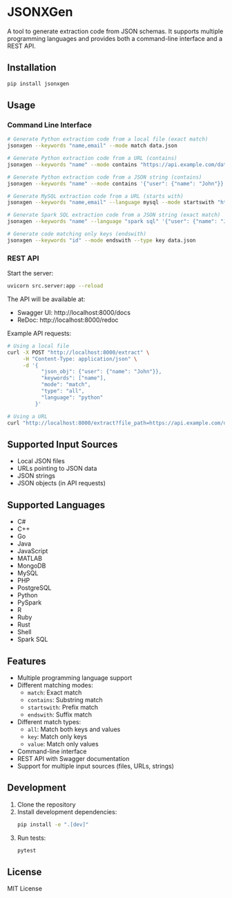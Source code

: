 # JSONXGen

A tool to generate extraction code from JSON schemas. It supports multiple programming languages and provides both a command-line interface and a REST API.

## Installation

```bash
pip install jsonxgen
```

## Usage

### Command Line Interface

```bash
# Generate Python extraction code from a local file (exact match)
jsonxgen --keywords "name,email" --mode match data.json

# Generate Python extraction code from a URL (contains)
jsonxgen --keywords "name" --mode contains "https://api.example.com/data.json"

# Generate Python extraction code from a JSON string (contains)
jsonxgen --keywords "name" --mode contains '{"user": {"name": "John"}}'

# Generate MySQL extraction code from a URL (starts with)
jsonxgen --keywords "name,email" --language mysql --mode startswith "https://api.example.com/data.json"

# Generate Spark SQL extraction code from a JSON string (exact match)
jsonxgen --keywords "name" --language "spark sql" '{"user": {"name": "John"}}'

# Generate code matching only keys (endswith)
jsonxgen --keywords "id" --mode endswith --type key data.json
```

### REST API

Start the server:
```bash
uvicorn src.server:app --reload
```

The API will be available at:
- Swagger UI: http://localhost:8000/docs
- ReDoc: http://localhost:8000/redoc

Example API requests:
```bash
# Using a local file
curl -X POST "http://localhost:8000/extract" \
     -H "Content-Type: application/json" \
     -d '{
           "json_obj": {"user": {"name": "John"}},
           "keywords": ["name"],
           "mode": "match",
           "type": "all",
           "language": "python"
         }'

# Using a URL
curl "http://localhost:8000/extract?file_path=https://api.example.com/data.json&keywords=name,email&mode=match&type=all"
```

## Supported Input Sources

- Local JSON files
- URLs pointing to JSON data
- JSON strings
- JSON objects (in API requests)

## Supported Languages

- C#
- C++
- Go
- Java
- JavaScript
- MATLAB
- MongoDB
- MySQL
- PHP
- PostgreSQL
- Python
- PySpark
- R
- Ruby
- Rust
- Shell
- Spark SQL

## Features

- Multiple programming language support
- Different matching modes:
  - `match`: Exact match
  - `contains`: Substring match
  - `startswith`: Prefix match
  - `endswith`: Suffix match
- Different match types:
  - `all`: Match both keys and values
  - `key`: Match only keys
  - `value`: Match only values
- Command-line interface
- REST API with Swagger documentation
- Support for multiple input sources (files, URLs, strings)

## Development

1. Clone the repository
2. Install development dependencies:
   ```bash
   pip install -e ".[dev]"
   ```
3. Run tests:
   ```bash
   pytest
   ```

## License

MIT License